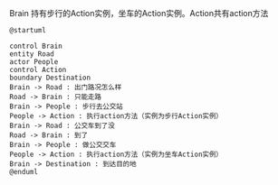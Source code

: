 Brain 持有步行的Action实例，坐车的Action实例。Action共有action方法
```plantuml
@startuml

control Brain
entity Road
actor People
control Action
boundary Destination
Brain -> Road : 出门路况怎么样
Road -> Brain : 只能走路
Brain -> People : 步行去公交站
People -> Action : 执行action方法（实例为步行Action实例）
Brain -> Road : 公交车到了没
Road -> Brain : 到了
Brain -> People : 做公交交车
People -> Action : 执行action方法（实例为坐车Action实例）
Brain -> Destination : 到达目的地
@enduml
```